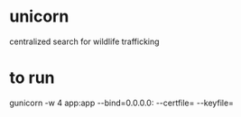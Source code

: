 # unicorn
centralized search for wildlife trafficking

# to run
gunicorn -w 4 app:app --bind=0.0.0.0:<port> --certfile=<certfile> --keyfile=<keyfile>

